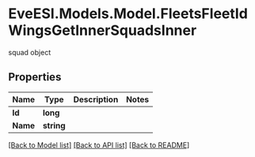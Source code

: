 # EveESI.Models.Model.FleetsFleetIdWingsGetInnerSquadsInner
squad object

## Properties

Name | Type | Description | Notes
------------ | ------------- | ------------- | -------------
**Id** | **long** |  | 
**Name** | **string** |  | 

[[Back to Model list]](../README.md#documentation-for-models) [[Back to API list]](../README.md#documentation-for-api-endpoints) [[Back to README]](../README.md)

